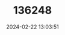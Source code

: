 ---
title: "136248"
category: "Rhinolophus montanus"
draft: false
date: 2024-02-22 13:03:51
languages:
  English: ["Timorese Horseshoe Bat"]
---